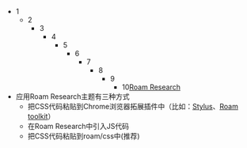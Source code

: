 - 1
    - 2
        - 3
            - 4
                - 5
                    - 6
                        - 7
                            - 8
                                - 9
                                    - 10[Roam Research](<Roam Research.md>)
- 应用Roam Research主题有三种方式
    - 把CSS代码粘贴到Chrome浏览器拓展插件中（比如：[Stylus](https://chrome.google.com/webstore/detail/stylus/clngdbkpkpeebahjckkjfobafhncgmne?hl=en)、[Roam toolkit](https://chrome.google.com/webstore/detail/roam-toolkit/ebckolanhdjilblnkcgcgifaikppnhba)）
    - 在Roam Research中引入JS代码
    - 把CSS代码粘贴到roam/css中(推荐)
